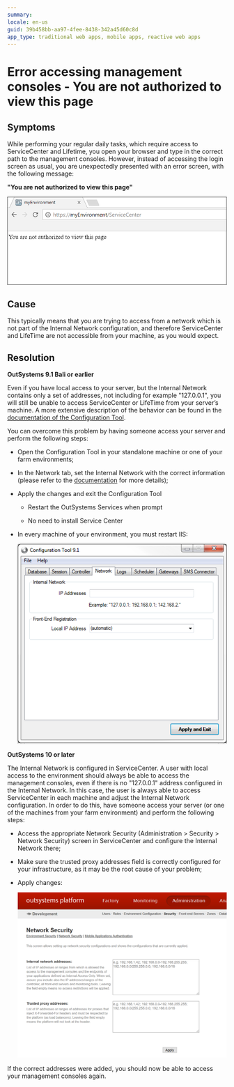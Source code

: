 ```yaml
---
summary:
locale: en-us
guid: 39b458bb-aa97-4fee-8438-342a45d60c8d
app_type: traditional web apps, mobile apps, reactive web apps
---
```


# Error accessing management consoles - You are not authorized to view this page

## Symptoms

While performing your regular daily tasks, which require access to ServiceCenter and Lifetime, you open your browser and type in the correct path to the management consoles. However, instead of accessing the login screen as usual, you are unexpectedly presented with an error screen, with the following message:

**"You are not authorized to view this page"**

![](images/mgmt-console-not-authorized_0.png)

## Cause

This typically means that you are trying to access from a network which is not part of the Internal Network configuration, and therefore ServiceCenter and LifeTime are not accessible from your machine, as you would  expect.

## Resolution

**OutSystems 9.1 Bali or earlier**

Even if you have local access to your server, but the Internal Network contains only a set of addresses, not including for example "127.0.0.1", you will still be unable to access ServiceCenter or LifeTime from your server’s machine. A more extensive description of the behavior can be found in the [documentation of the Configuration Tool](http://www.outsystems.com/help/configurationtool/9.1/index.htm#t=Network_Tab.htm).

You can overcome this problem by having someone access your server and perform the following steps:

* Open the Configuration Tool in your standalone machine or one of your farm environments;

* In the Network tab, set the Internal Network with the correct information (please refer to the [documentation](http://www.outsystems.com/help/configurationtool/9.1/index.htm#t=Network_Tab.htm) for more details);

* Apply the changes and exit the Configuration Tool

    * Restart the OutSystems Services when prompt

    * No need to install Service Center

* In every machine of your environment, you must restart IIS:
 
    ![](images/mgmt-console-not-authorized_1.png)
 

**OutSystems 10 or later**

The Internal Network is configured in ServiceCenter. A user with local access to the environment should always be able to access the management consoles, even if there is no "127.0.0.1" address configured in the Internal Network. In this case, the user is always able to access ServiceCenter in each machine and adjust the Internal Network configuration. In order to do this, have someone access your server (or one of the machines from your farm environment) and perform the following steps:

* Access the appropriate Network Security (Administration > Security > Network Security) screen in ServiceCenter and configure the Internal Network there;

* Make sure the trusted proxy addresses field is correctly configured for your infrastructure, as it may be the root cause of your problem;

* Apply changes:

    ![](images/mgmt-console-not-authorized_2.png)
 
If the correct addresses were added, you should now be able to access your management consoles again.

